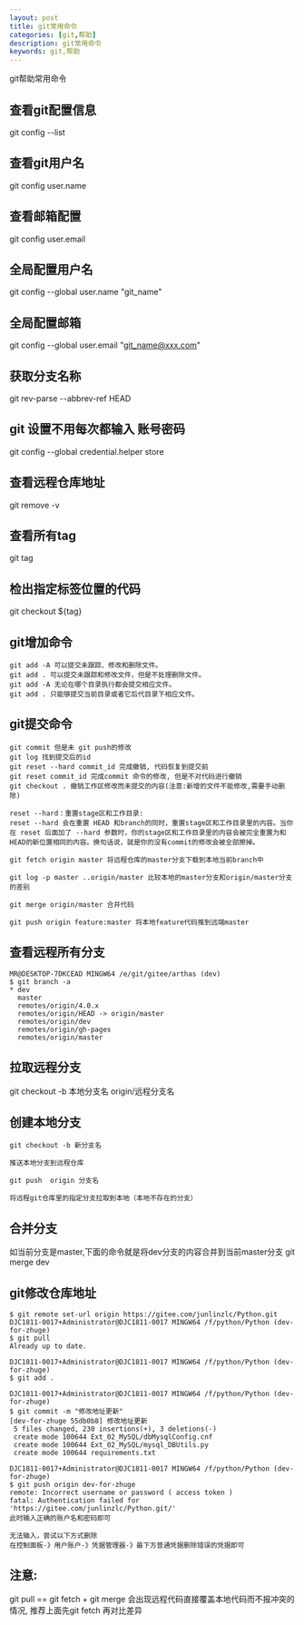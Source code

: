 ```yaml
---
layout: post
title: git常用命令
categories: [git,帮助]
description: git常用命令
keywords: git,帮助
---
```


git帮助常用命令

## 查看git配置信息

git config --list

## 查看git用户名

git config user.name

## 查看邮箱配置

git config user.email

## 全局配置用户名

git config --global user.name "git_name"

## 全局配置邮箱

git config --global user.email "git_name@xxx.com"

## 获取分支名称

git rev-parse --abbrev-ref HEAD

## git 设置不用每次都输入 账号密码

git config --global credential.helper store

## 查看远程仓库地址

git remove -v 
## 查看所有tag
git tag 
## 检出指定标签位置的代码
git checkout ${tag} 

## git增加命令

```shell
git add -A 可以提交未跟踪、修改和删除文件。
git add . 可以提交未跟踪和修改文件，但是不处理删除文件。
git add -A 无论在哪个目录执行都会提交相应文件。
git add . 只能够提交当前目录或者它后代目录下相应文件。
```

## git提交命令

```shell
git commit 但是未 git push的修改
git log 找到提交后的id
git reset --hard commit_id 完成撤销, 代码恢复到提交前
git reset commit_id 完成commit 命令的修改, 但是不对代码进行撤销
git checkout . 撤销工作区修改而未提交的内容(注意:新增的文件不能修改,需要手动删除)

reset --hard：重置stage区和工作目录:
reset --hard 会在重置 HEAD 和branch的同时，重置stage区和工作目录里的内容。当你在 reset 后面加了 --hard 参数时，你的stage区和工作目录里的内容会被完全重置为和HEAD的新位置相同的内容。换句话说，就是你的没有commit的修改会被全部擦掉。

git fetch origin master 将远程仓库的master分支下载到本地当前branch中

git log -p master ..origin/master 比较本地的master分支和origin/master分支的差别

git merge origin/master 合并代码

git push origin feature:master 将本地feature代码推到远端master
```


## 查看远程所有分支

```shell
MR@DESKTOP-7DKCEAD MINGW64 /e/git/gitee/arthas (dev)
$ git branch -a
* dev
  master
  remotes/origin/4.0.x
  remotes/origin/HEAD -> origin/master
  remotes/origin/dev
  remotes/origin/gh-pages
  remotes/origin/master
```
## 拉取远程分支
git checkout -b 本地分支名 origin/远程分支名

##   创建本地分支
```shell 
git checkout -b 新分支名

推送本地分支到远程仓库

git push  origin 分支名

将远程git仓库里的指定分支拉取到本地（本地不存在的分支）
``` 
## 合并分支

如当前分支是master,下面的命令就是将dev分支的内容合并到当前master分支
git merge dev

## git修改仓库地址
```shell
$ git remote set-url origin https://gitee.com/junlinzlc/Python.git
DJC1811-0017+Administrator@DJC1811-0017 MINGW64 /f/python/Python (dev-for-zhuge)
$ git pull
Already up to date.

DJC1811-0017+Administrator@DJC1811-0017 MINGW64 /f/python/Python (dev-for-zhuge)
$ git add .

DJC1811-0017+Administrator@DJC1811-0017 MINGW64 /f/python/Python (dev-for-zhuge)
$ git commit -m "修改地址更新"
[dev-for-zhuge 55db0b8] 修改地址更新
 5 files changed, 230 insertions(+), 3 deletions(-)
 create mode 100644 Ext_02_MySQL/dbMysqlConfig.cnf
 create mode 100644 Ext_02_MySQL/mysql_DBUtils.py
 create mode 100644 requirements.txt

DJC1811-0017+Administrator@DJC1811-0017 MINGW64 /f/python/Python (dev-for-zhuge)
$ git push origin dev-for-zhuge
remote: Incorrect username or password ( access token )
fatal: Authentication failed for 'https://gitee.com/junlinzlc/Python.git/'
此时输入正确的账户名和密码即可  

无法输入，尝试以下方式删除
在控制面板-》用户账户-》凭据管理器-》最下方普通凭据删除错误的凭据即可

```

## 注意:
git pull == git fetch + git merge 会出现远程代码直接覆盖本地代码而不报冲突的情况, 推荐上面先git fetch 再对比差异